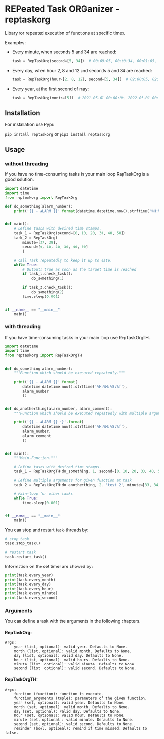 # REPeated Task ORGanizer - reptaskorg

Libary for repeated execution of functions at specific times.

Examples:

- Every minute, when seconds 5 and 34 are reached:

    ```python
    task = RepTaskOrg(second=[5, 34])  # 00:00:05, 00:00:34, 00:01:05, ...

    ```

- Every day, when hour 2, 8 and 12 and seconds 5 and 34 are reached:

    ```python
    task = RepTaskOrg(hour=[2, 8, 12], second=[5, 34])  # 02:00:05, 02:00:31, 08:00:05, ...
    ```

- Every year, at the first second of may:

    ```python
    task = RepTaskOrg(month=[5])  # 2021.05.01 00:00:00, 2022.05.01 00:00:00, ...
    ```

## Installation

For installation use Pypi:

`pip install reptaskorg` or `pip3 install reptaskorg`

## Usage

### without threading

If you have no time-consuming tasks in your main loop RapTaskOrg is a good solution.

```python
import datetime
import time
from reptaskorg import RepTaskOrg

def do_something(alarm_number):
    print('{} - ALARM {}'.format(datetime.datetime.now().strftime('%H:%M:%S:%f'), alarm_number))


def main():
    # Define tasks with desired time stamps.
    task_1 = RepTaskOrg(second=[0, 10, 20, 30, 40, 50])
    task_2 = RepTaskOrg(
        minute=[37, 39],
        second=[0, 10, 20, 30, 40, 50]
        )

    # Call Task repeatedly to keep it up to date. 
    while True:
        # Outputs true as soon as the target time is reached
        if task_1.check_task():
            do_something(1)

        if task_2.check_task():
            do_something(2)
        time.sleep(0.001)


if __name__ == "__main__":
    main()

```

### with threading

If you have time-consuming tasks in your main loop use RepTaskOrgTH.

```python
import datetime
import time
from reptaskorg import RepTaskOrgTH


def do_something(alarm_number):
    """Function which should be executed repeatedly."""

    print('{} - ALARM {}'.format(
        datetime.datetime.now().strftime('%H:%M:%S:%f'),
        alarm_number
        ))


def do_anotherthing(alarm_number, alarm_comment):
    """Function which should be executed repeatedly with multiple arguments."""

    print('{} - ALARM {} {}'.format(
        datetime.datetime.now().strftime('%H:%M:%S:%f'),
        alarm_number,
        alarm_comment
        ))


def main():
    """Main-Function."""

    # Define tasks with desired time stamps.
    task_1 = RepTaskOrgTH(do_something, 1, second=[0, 10, 20, 30, 40, 50])

    # Define multiple arguments for given function at task
    task_2 = RepTaskOrgTH(do_anotherthing, 2, 'test_2', minute=[33, 34, 36], second=[0, 10, 20, 30, 40, 50])

    # Main-loop for other tasks
    while True:
        time.sleep(0.001)


if __name__ == "__main__":
    main()

```

You can stop and restart task-threads by:

```python
# stop task
task.stop_task()

# restart task
task.restart_task()
```

Information on the set timer are showed by:
```python
print(task.every_year)
print(task.every_month)
print(task.every_day)
print(task.every_hour)
print(task.every_minute)
print(task.every_second)
```

### Arguments
You can define a task with the arguments in the following chapters.

#### RepTaskOrg:
```
Args:
    year (list, optional): valid year. Defaults to None.
    month (list, optional): valid month. Defaults to None.
    day (list, optional): valid day. Defaults to None.
    hour (list, optional): valid hours. Defaults to None.
    minute (list, optional): valid minute. Defaults to None.
    second (list, optional): valid second. Defaults to None.
```

#### RepTaskOrgTH:
```
Args:
    function (function): function to execute.
    function_arguments (tuple): parameters of the given function.
    year (set, optional): valid year. Defaults to None.
    month (set, optional): valid month. Defaults to None.
    day (set, optional): valid day. Defaults to None.
    hour (set, optional): valid hour. Defaults to None.
    minute (set, optional): valid minute. Defaults to None.
    second (set, optional): valid second. Defaults to None.
    reminder (bool, optional): remind if time missed. Defaults to false.
```

